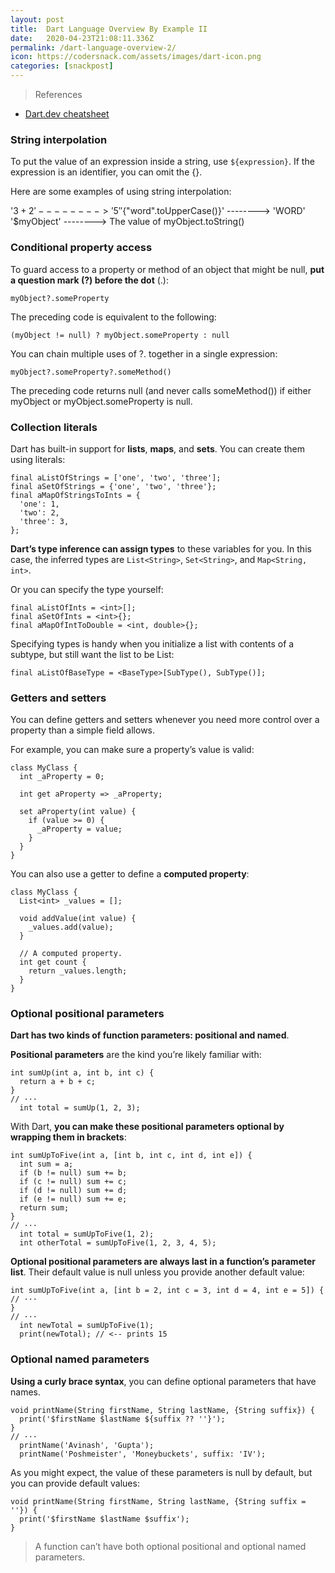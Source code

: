 ```yaml
---
layout: post
title:  Dart Language Overview By Example II
date:   2020-04-23T21:08:11.336Z
permalink: /dart-language-overview-2/
icon: https://codersnack.com/assets/images/dart-icon.png
categories: [snackpost]
---
```


> References

- [Dart.dev cheatsheet](https://dart.dev/codelabs/dart-cheatsheet)


### String interpolation
To put the value of an expression inside a string, use ```${expression}```. If the expression is an identifier, you can omit the {}.

Here are some examples of using string interpolation:

'${3 + 2}'	 	                -------->           '5'
'${"word".toUpperCase()}' -------->	       'WORD'
'$myObject'	 	            -------->            The value of myObject.toString()

### Conditional property access
To guard access to a property or method of an object that might be null, **put a question mark (?) before the dot** (.):

```
myObject?.someProperty
```
The preceding code is equivalent to the following:

```
(myObject != null) ? myObject.someProperty : null
```
You can chain multiple uses of ?. together in a single expression:

```
myObject?.someProperty?.someMethod()
```
The preceding code returns null (and never calls someMethod()) if either myObject or myObject.someProperty is null.

### Collection literals
Dart has built-in support for **lists**, **maps**, and **sets**. You can create them using literals:

```
final aListOfStrings = ['one', 'two', 'three'];
final aSetOfStrings = {'one', 'two', 'three'};
final aMapOfStringsToInts = {
  'one': 1,
  'two': 2,
  'three': 3,
};
```
**Dart’s type inference can assign types** to these variables for you. In this case, the inferred types are ```List<String>```, ```Set<String>```, and ```Map<String, int>```.

Or you can specify the type yourself:

```
final aListOfInts = <int>[];
final aSetOfInts = <int>{};
final aMapOfIntToDouble = <int, double>{};
```
Specifying types is handy when you initialize a list with contents of a subtype, but still want the list to be List<BaseType>:

```
final aListOfBaseType = <BaseType>[SubType(), SubType()];
```

### Getters and setters
You can define getters and setters whenever you need more control over a property than a simple field allows.

For example, you can make sure a property’s value is valid:

```
class MyClass {
  int _aProperty = 0;

  int get aProperty => _aProperty;

  set aProperty(int value) {
    if (value >= 0) {
      _aProperty = value;
    }
  }
}
```
You can also use a getter to define a **computed property**:

```
class MyClass {
  List<int> _values = [];

  void addValue(int value) {
    _values.add(value);
  }

  // A computed property.
  int get count {
    return _values.length;
  }
}
```

### Optional positional parameters
**Dart has two kinds of function parameters: positional and named**. 

**Positional parameters** are the kind you’re likely familiar with:

```
int sumUp(int a, int b, int c) {
  return a + b + c;
}
// ···
  int total = sumUp(1, 2, 3);
```

With Dart, **you can make these positional parameters optional by wrapping them in brackets**:

```
int sumUpToFive(int a, [int b, int c, int d, int e]) {
  int sum = a;
  if (b != null) sum += b;
  if (c != null) sum += c;
  if (d != null) sum += d;
  if (e != null) sum += e;
  return sum;
}
// ···
  int total = sumUpToFive(1, 2);
  int otherTotal = sumUpToFive(1, 2, 3, 4, 5);
```

**Optional positional parameters are always last in a function’s parameter list**. Their default value is null unless you provide another default value:

```
int sumUpToFive(int a, [int b = 2, int c = 3, int d = 4, int e = 5]) {
// ···
}
// ···
  int newTotal = sumUpToFive(1);
  print(newTotal); // <-- prints 15
```

### Optional named parameters
**Using a curly brace syntax**, you can define optional parameters that have names.

```
void printName(String firstName, String lastName, {String suffix}) {
  print('$firstName $lastName ${suffix ?? ''}');
}
// ···
  printName('Avinash', 'Gupta');
  printName('Poshmeister', 'Moneybuckets', suffix: 'IV');
```
As you might expect, the value of these parameters is null by default, but you can provide default values:

```
void printName(String firstName, String lastName, {String suffix = ''}) {
  print('$firstName $lastName $suffix');
}
```
> A function can’t have both optional positional and optional named parameters.